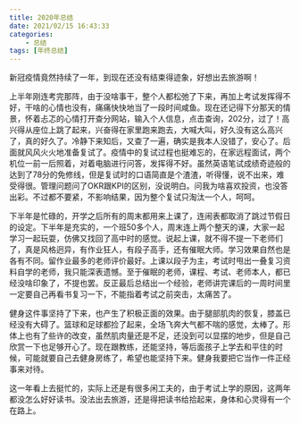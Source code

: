 ```yaml
---
title: 2020年总结
date: 2021/02/15 16:43:33
categories:
    - 总结
tags: [年终总结]
---
```


新冠疫情竟然持续了一年，到现在还没有结束得迹象，好想出去旅游啊！

上半年刚连考完那阵，由于没啥事干，整个人都松弛了下来，再加上考试发挥得不好，干啥的心情也没有，痛痛快快地当了一段时间咸鱼。现在还记得下分那天的情景，怀着忐忑的心情打开查分网站，输入个人信息，点击查询，202分，过了！高兴得从座位上跳了起来，兴奋得在家里跑来跑去，大喊大叫，好久没有这么高兴了，真的好久了。冷静下来知后，又查了一遍，确实是我本人没错了，安心了。后面就风风火火地准备复试了。疫情中的复试过程也挺难忘的，在家远程面试，两个机位一前一后照着，对着电脑进行问答，发挥得不好。虽然英语笔试成绩奇迹般的达到了78分的免修线，但是复试时的口语简直是个渣渣，听得懂，说不出来，难受得很。管理问题问了OKR跟KPI的区别，没说明白。问我为啥喜欢投资，也没答出彩。不过都不要紧，不影响结果，因为整个复试只淘汰一个人，呵呵。

下半年是忙碌的，开学之后所有的周末都用来上课了，连闹表都取消了跳过节假日的设定。下半年是充实的，一个班50多个人，周末连上两个整天的课，大家一起学习一起玩耍，仿佛又找回了高中时的感觉。说起上课，就不得不提一下老师们了，真是风格迥异，有作业狂人，有段子高手，还有催眠大师。学习效果自然也是各有不同。留作业最多的老师评价最好。上课以段子为主，考试时甩出一叠复习资料自学的老师，我只能深表遗憾。至于催眠的老师，课程、考试、老师本人，都已经没啥印象了，不提也罢。反正最后总结出一个经验，老师讲完课后的一周时间里一定要自己再看书复习一下，不能指着考试之前突击，太痛苦了。

健身这件事坚持了下来，也产生了积极正面的效果。由于腿部肌肉的恢复，膝盖已经没有大碍了。篮球和足球都捡了起来，全场飞奔大气都不喘的感觉，太棒了。形体上也有了些许的改变，虽然肌肉量还是不足，还没到可以显摆的地步，但是自己欣赏一下也足够开心了。现在跟教练，还能坚持，等后面孩子上学去和平住的时候，可能就要自己去健身房练了，希望也能坚持下来。健身我要把它当作一件正经事来对待。

这一年看上去挺忙的，实际上还是有很多闲工夫的，由于考试上学的原因，这两年都没怎么好好读书。没法出去旅游，还是得把读书给拾起来，身体和心灵得有一个在路上。